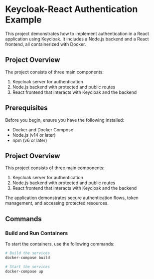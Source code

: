 # Keycloak-React Authentication Example

This project demonstrates how to implement authentication in a React application using Keycloak. It includes a Node.js backend and a React frontend, all containerized with Docker.

## Project Overview

The project consists of three main components:
1. Keycloak server for authentication
2. Node.js backend with protected and public routes
3. React frontend that interacts with Keycloak and the backend

## Prerequisites

Before you begin, ensure you have the following installed:
- Docker and Docker Compose
- Node.js (v14 or later)
- npm (v6 or later)



## Project Overview

This project consists of three main components:
1. Keycloak server for authentication
2. Node.js backend with protected and public routes
3. React frontend that interacts with Keycloak and the backend

The application demonstrates secure authentication flows, token management, and accessing protected resources.



## Commands

### Build and Run Containers

To start the containers, use the following commands:

```bash
# Build the services
docker-compose build

# Start the services
docker-compose up